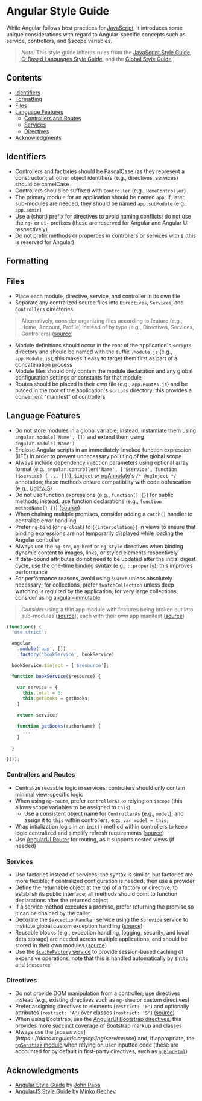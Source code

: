 # Angular Style Guide

While Angular follows best practices for [JavaScript](./Readme.md), it introduces some unique considerations with regard to Angular-specific concepts such as service, controllers, and $scope variables.

> *Note:* This style guide inherits rules from the [JavaScript Style Guide](./README.md), [C-Based Languages Style Guide](../README.md), and the [Global Style Guide](../../README.md)

## Contents
- [Identifiers](#identifiers)
- [Formatting](#formatting)
- [Files](#files)
- [Language Features](#language-features)
  - [Controllers and Routes](#controllers-and-routes)
  - [Services](#services)
  - [Directives](#directives)
- [Acknowledgments](#acknowledgments)

## Identifiers
- Controllers and factories should be PascalCase (as they represent a constructor); all other object identifiers (e.g., directives, services) should be camelCase
- Controllers should be suffixed with `Controller` (e.g., `HomeController`)
- The primary module for an application should be named `app`; if, later, sub-modules are needed, they should be named `app.subModule` (e.g., `app.admin`)
- Use a (short) prefix for directives to avoid naming conflicts; do not use the `ng-` or `ui-` prefixes (these are reserved for Angular and Angular UI respectively)
- Do not prefix methods or properties in controllers or services with `$` (this is reserved for Angular)

## Formatting

## Files
- Place each module, directive, service, and controller in its own file
- Separate any centralized source files into `Directives`, `Services`, and `Controllers` directories

> Alternatively, consider organizing files according to feature (e.g., Home, Account, Profile) instead of by type (e.g., Directives, Services, Controllers) ([source](https://docs.google.com/document/d/1XXMvReO8-Awi1EZXAXS4PzDzdNvV6pGcuaF4Q9821Es/pub))

- Module definitions should occur in the root of the application's `scripts` directory and should be named with the suffix `.Module.js` (e.g., `app.Module.js`); this makes it easy to target them first as part of a concatenation process
- Module files should only contain the module declaration and any global configuration settings or constants for that module
- Routes should be placed in their own file (e.g., `app.Routes.js`) and be placed in the root of the application's `scripts` directory; this provides a convenient "manifest" of controllers

## Language Features
- Do not store modules in a global variable; instead, instantiate them using `angular.module('Name', [])` and extend them using `angular.module('Name')`
- Enclose Angular scripts in an immediately-invoked function expression (IIFE) in order to prevent unnecessary polluting of the global scope
- Always include dependency injection parameters using optional array format (e.g., `angular.controller('Name', ['$service', function ($service) { ... }])`), `$inject` *or* [ngAnnotate](https://github.com/olov/ng-annotate)'s `/* @ngInject */` annotation; these methods ensure compatibility with code obfuscation (e.g., [UglifyJS](http://lisperator.net/uglifyjs/))
- Do not use function expressions (e.g., `function() {}`) for public methods; instead, use function declarations (e.g., `function methodName() {}`) ([source](https://github.com/johnpapa/angular-styleguide#style-y034))
- When chaining multiple promises, consider adding a `catch()` handler to centralize error handling
- Prefer `ng-bind` (or `ng-cloak`) to `{{interpolation}}` in views to ensure that binding expressions are not temporarily displayed while loading the Angular controller
- Always use the `ng-src`, `ng-href` or `ng-style` directives when binding dynamic content to images, links, or styled elements respectively
- If data-bound attributes do not need to be updated after the initial digest cycle, use the [one-time binding](https://docs.angularjs.org/guide/expression#one-time-binding) syntax (e.g., `::property`); this improves performance
- For performance reasons, avoid using `$watch` unless absolutely necessary; for collections, prefer `$watchCollection` unless deep watching is required by the application; for very large collections, consider using [angular-immutable](http://blog.mgechev.com/2015/03/02/immutability-in-angularjs-immutablejs/)

> *Consider* using a thin app module with features being broken out into sub-modules ([source](https://github.com/johnpapa/angular-styleguide#keep-the-app-module-thin)), each with their own app manifest ([source](https://github.com/johnpapa/angular-styleguide#module-dependencies))

```js
(function() {
  'use strict';

  angular
    .module('app', [])
    .factory('bookService', bookService)

  bookService.$inject = ['$resource'];

  function bookService($resource) {

    var service = {
      this.total = 0;
      this.getBooks = getBooks;
    }

    return service;

    function getBooks(authorName) {
      ...
    }

  }

}());
```

### Controllers and Routes
- Centralize reusable logic in services; controllers should only contain minimal view-specific logic
- When using `ng-route`, prefer `controllerAs` to relying on `$scope` (this allows scope variables to be assigned to `this`)
  - Use a consistent object name for `ControllerAs` (e.g., `model`), and assign it to `this` within controllers; e.g., `var model = this;`
- Wrap intialization logic in an `init()` method within controllers to keep logic centralized and simplify refresh requirements ([source](https://github.com/johnpapa/angular-styleguide#controller-activation-promises))
- Use [AngularUI Router](http://angular-ui.github.io/ui-router/) for routing, as it supports nested views (if needed)

### Services
- Use factories instead of services; the syntax is similar, but factories are more flexible; if centralized configuration is needed, then use a provider
- Define the returnable object at the top of a factory or directive, to establish its public interface; all methods should point to function declarations after the returned object
- If a service method executes a promise, prefer returning the promise so it can be chained by the caller
- Decorate the `$exceptionHandler` service using the `$provide` service to institute global custom exception handling ([source](https://github.com/johnpapa/angular-styleguide#decorators))
- Reusable blocks (e.g., exception handling, logging, security, and local data storage) are needed across multiple applications, and should be stored in their own modules ([source](https://github.com/johnpapa/angular-styleguide#reusable-blocks-are-modules))
- Use the [`$cacheFactory` service](https://docs.angularjs.org/api/ng/service/$cacheFactory) to provide session-based caching of expensive operations; note that this is handled automatically by `$http` and `$resource`

### Directives
- Do not provide DOM manipulation from a controller; use directives instead (e.g., existing directives such as `ng-show` or custom directives)
- Prefer assigning directives to elements (`restrict: 'E'`) and optionally attributes (`restrict: 'A'`) over classes (`restrict: 'S'`) ([source](https://github.com/johnpapa/angular-styleguide#restrict-to-elements-and-attributes))
- When using Bootstrap, use the [AngularUI Bootstrap directives](https://angular-ui.github.io/bootstrap/); this provides more succinct coverage of Bootstrap markup and classes
- Always use the [$sce service](https://docs.angularjs.org/api/ng/service/$sce) and, if appropriate, the [`ngSanitize` module](https://docs.angularjs.org/api/ngSanitize) when relying on user inputted code (these are accounted for by default in first-party directives, such as [`ngBindHtml`](https://docs.angularjs.org/api/ng/directive/ngBindHtml))

<!--
Consider using: Mocha (testing), Chai (assertions), Karma (test runner), and Sinon (stubbing), and PhantomJS ("headless browser"); see https://github.com/johnpapa/angular-styleguide#testing
-->

<!--
## Comments
- Evaluate: [ngDocs](https://github.com/angular/angular.js/wiki/Writing-AngularJS-Documentation) and [dgneni](https://github.com/angular/dgeni) for AngularJS documentation
-->

## Acknowledgments
- [Angular Style Guide](https://github.com/johnpapa/angular-styleguide) by [John Papa](https://github.com/johnpapa)
- [AngularJS Style Guide](https://github.com/mgechev/angularjs-style-guide) by [Minko Gechev](https://github.com/mgechev)
